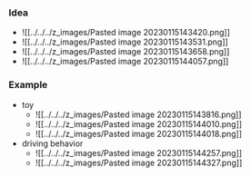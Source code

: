 ### Idea
+ ![[../../../z_images/Pasted image 20230115143420.png]]
+ ![[../../../z_images/Pasted image 20230115143531.png]]
+ ![[../../../z_images/Pasted image 20230115143658.png]]
+ ![[../../../z_images/Pasted image 20230115144057.png]]

### Example
+  toy
	+ ![[../../../z_images/Pasted image 20230115143816.png]]
	+ ![[../../../z_images/Pasted image 20230115144010.png]]
	+ ![[../../../z_images/Pasted image 20230115144018.png]]
+ driving behavior
	+ ![[../../../z_images/Pasted image 20230115144257.png]]
	+ ![[../../../z_images/Pasted image 20230115144327.png]]